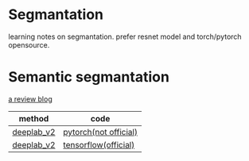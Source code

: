 # Segmantation
learning notes on segmantation. prefer resnet model and torch/pytorch opensource.

# Semantic segmantation

[a review blog](http://blog.qure.ai/notes/semantic-segmentation-deep-learning-review)

|method|code|
|-----|-----|
|[deeplab_v2](https://arxiv.org/abs/1606.00915)|[pytorch(not official)](https://github.com/isht7/pytorch-deeplab-resnet)|
|[deeplab_v2](https://arxiv.org/abs/1606.00915)|[tensorflow(official)](https://github.com/DrSleep/tensorflow-deeplab-resnet)|

